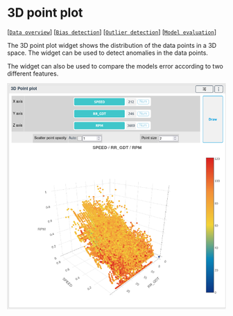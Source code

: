# 3D point plot

[[`Data overview`](../README.md#data-overview)]
[[`Bias detection`](../README.md#bias-detection)]
[[`Outlier detection`](../README.md#outliers-detection)]
[[`Model evaluation`](../README.md#model-evaluation)]

The 3D point plot widget shows the distribution of the data points in a 3D space. The widget can be used to detect anomalies in the data points.

The widget can also be used to compare the models error according to two different features.

![](./main.png)
